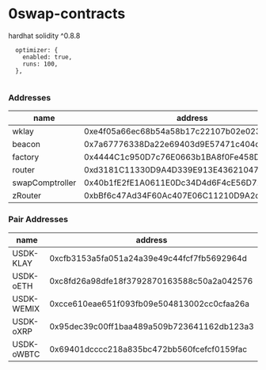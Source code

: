 # 0swap-contracts

hardhat
solidity ^0.8.8
```
  optimizer: {
	enabled: true,
	runs: 100,
  },
 
```
### Addresses
| name | address | contract |
|------|---------|----------|
| wklay | 0xe4f05a66ec68b54a58b17c22107b02e0232cc817 | WKLAY (Claimswap) |
| beacon | 0x7a67776338Da22e69403d9E57471c404cBB410e5 | UniswapV2Pair |
| factory | 0x4444C1c950D7c76E0663b1BA8f0Fe458D6a731cf | UniswapV2Factory |
| router | 0xd3181C11330D9A4D339E913E43621047930C7016 | UniswapV2Router02 |
| swapComptroller | 0x40b1fE2fE1A0611E0Dc34D4d6F4cE56D72F8B1F7 | SwapComptroller |
| zRouter | 0xbBf6c47Ad34F60Ac407E06C11210D9A2dda98B02 | ZeroswapRouter |

### Pair Addresses
| name | address |
|------|---------|
| USDK-KLAY | 0xcfb3153a5fa051a24a39e49c44fcf7fb5692964d |
| USDK-oETH | 0xc8fd26a98dfe18f3792870163588c50a2a042576 |
| USDK-WEMIX | 0xcce610eae651f093fb09e504813002cc0cfaa26a |
| USDK-oXRP | 0x95dec39c00ff1baa489a509b723641162db123a3 |
| USDK-oWBTC | 0x69401dcccc218a835bc472bb560fcefcf0159fac |

